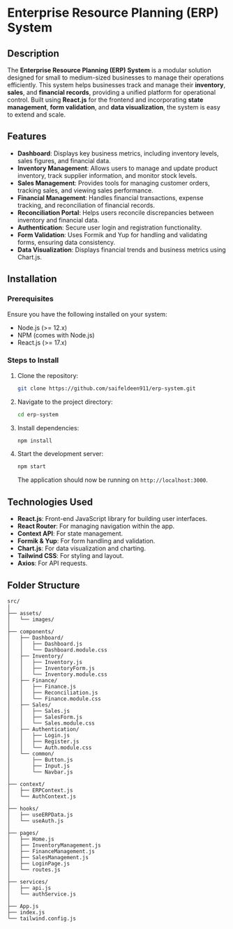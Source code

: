 # Enterprise Resource Planning (ERP) System

## Description

The **Enterprise Resource Planning (ERP) System** is a modular solution designed for small to medium-sized businesses to manage their operations efficiently. This system helps businesses track and manage their **inventory**, **sales**, and **financial records**, providing a unified platform for operational control. Built using **React.js** for the frontend and incorporating **state management**, **form validation**, and **data visualization**, the system is easy to extend and scale.

## Features

- **Dashboard**: Displays key business metrics, including inventory levels, sales figures, and financial data.
- **Inventory Management**: Allows users to manage and update product inventory, track supplier information, and monitor stock levels.
- **Sales Management**: Provides tools for managing customer orders, tracking sales, and viewing sales performance.
- **Financial Management**: Handles financial transactions, expense tracking, and reconciliation of financial records.
- **Reconciliation Portal**: Helps users reconcile discrepancies between inventory and financial data.
- **Authentication**: Secure user login and registration functionality.
- **Form Validation**: Uses Formik and Yup for handling and validating forms, ensuring data consistency.
- **Data Visualization**: Displays financial trends and business metrics using Chart.js.

## Installation

### Prerequisites

Ensure you have the following installed on your system:
- Node.js (>= 12.x)
- NPM (comes with Node.js)
- React.js (>= 17.x)

### Steps to Install

1. Clone the repository:
   ```bash
   git clone https://github.com/saifeldeen911/erp-system.git
   ```

2. Navigate to the project directory:
   ```bash
   cd erp-system
   ```

3. Install dependencies:
   ```bash
   npm install
   ```

4. Start the development server:
   ```bash
   npm start
   ```

   The application should now be running on `http://localhost:3000`.

## Technologies Used

- **React.js**: Front-end JavaScript library for building user interfaces.
- **React Router**: For managing navigation within the app.
- **Context API**: For state management.
- **Formik & Yup**: For form handling and validation.
- **Chart.js**: For data visualization and charting.
- **Tailwind CSS**: For styling and layout.
- **Axios**: For API requests.

## Folder Structure

```
src/
│
├── assets/
│   └── images/
│
├── components/
│   ├── Dashboard/
│   │   ├── Dashboard.js
│   │   └── Dashboard.module.css
│   ├── Inventory/
│   │   ├── Inventory.js
│   │   ├── InventoryForm.js
│   │   └── Inventory.module.css
│   ├── Finance/
│   │   ├── Finance.js
│   │   ├── Reconciliation.js
│   │   └── Finance.module.css
│   ├── Sales/
│   │   ├── Sales.js
│   │   ├── SalesForm.js
│   │   └── Sales.module.css
│   ├── Authentication/
│   │   ├── Login.js
│   │   ├── Register.js
│   │   └── Auth.module.css
│   └── common/
│       ├── Button.js
│       ├── Input.js
│       └── Navbar.js
│
├── context/
│   ├── ERPContext.js
│   └── AuthContext.js
│
├── hooks/
│   ├── useERPData.js
│   └── useAuth.js
│
├── pages/
│   ├── Home.js
│   ├── InventoryManagement.js
│   ├── FinanceManagement.js
│   ├── SalesManagement.js
│   ├── LoginPage.js
│   └── routes.js
│
├── services/
│   ├── api.js
│   └── authService.js
│
├── App.js
├── index.js
└── tailwind.config.js
```

